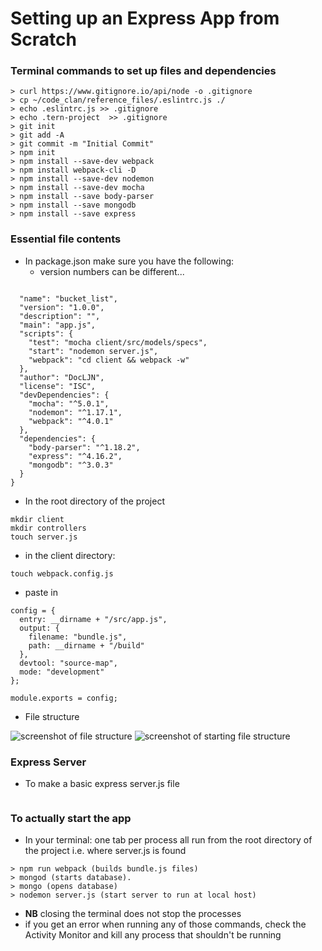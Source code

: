 # Setting up an Express App from Scratch
### Terminal commands to set up files and dependencies

```
> curl https://www.gitignore.io/api/node -o .gitignore
> cp ~/code_clan/reference_files/.eslintrc.js ./
> echo .eslintrc.js >> .gitignore
> echo .tern-project  >> .gitignore
> git init
> git add -A
> git commit -m "Initial Commit"
> npm init
> npm install --save-dev webpack
> npm install webpack-cli -D
> npm install --save-dev nodemon
> npm install --save-dev mocha  
> npm install --save body-parser
> npm install --save mongodb
> npm install --save express  
```

### Essential file contents
- In package.json make sure you have the following:
  - version numbers can be different...

```

  "name": "bucket_list",
  "version": "1.0.0",
  "description": "",
  "main": "app.js",
  "scripts": {
    "test": "mocha client/src/models/specs",
    "start": "nodemon server.js",
    "webpack": "cd client && webpack -w"
  },
  "author": "DocLJN",
  "license": "ISC",
  "devDependencies": {
    "mocha": "^5.0.1",
    "nodemon": "^1.17.1",
    "webpack": "^4.0.1"
  },
  "dependencies": {
    "body-parser": "^1.18.2",
    "express": "^4.16.2",
    "mongodb": "^3.0.3"
  }
}

```

- In the root directory of the project

```
mkdir client
mkdir controllers
touch server.js
```

- in the client directory:

```
touch webpack.config.js
```

  - paste in

```
config = {
  entry: __dirname + "/src/app.js",
  output: {
    filename: "bundle.js",
    path: __dirname + "/build"
  },
  devtool: "source-map",
  mode: "development"
};

module.exports = config;
```

- File structure

![screenshot of file structure](file_structure.png)
![screenshot of starting file structure](starting_file_structure.png)

### Express Server
- To make a basic express server.js file

```

```



### To actually start the app

- In your terminal: one tab per process all run from the root directory of the project i.e. where server.js is found

```
> npm run webpack (builds bundle.js files)
> mongod (starts database).
> mongo (opens database)
> nodemon server.js (start server to run at local host)
```

- **NB** closing the terminal does not stop the processes
- if you get an error when running any of those commands, check the Activity Monitor and kill any process that shouldn't be running
